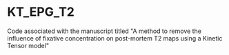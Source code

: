 # KT_EPG_T2
Code associated with the manuscript titled "A method to remove the influence of fixative concentration on post-mortem T2 maps using a Kinetic Tensor model"

